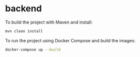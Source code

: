 # backend 
To build the project with Maven and install:
```bash
mvn clean install
```
To run the project using Docker Compose and build the images:
```bash
docker-compose up --build
```
